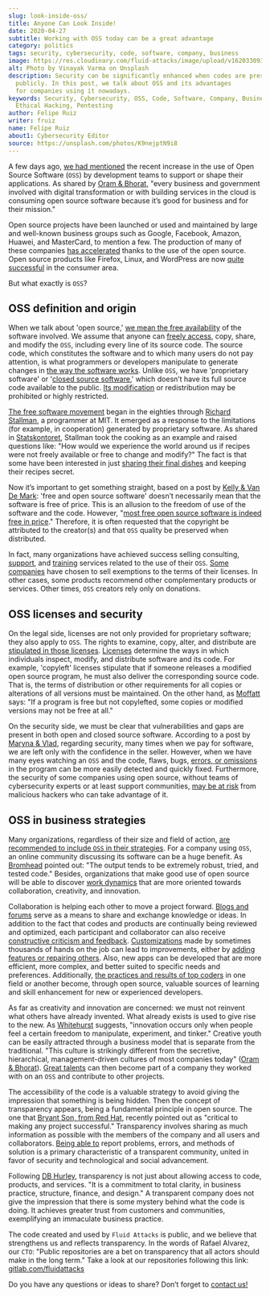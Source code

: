 ```yaml
---
slug: look-inside-oss/
title: Anyone Can Look Inside!
date: 2020-04-27
subtitle: Working with OSS today can be a great advantage
category: politics
tags: security, cybersecurity, code, software, company, business
image: https://res.cloudinary.com/fluid-attacks/image/upload/v1620330936/blog/look-inside-oss/cover_qrsiga.webp
alt: Photo by Vinayak Varma on Unsplash
description: Security can be significantly enhanced when codes are presented
  publicly. In this post, we talk about OSS and its advantages
  for companies using it nowadays.
keywords: Security, Cybersecurity, OSS, Code, Software, Company, Business,
  Ethical Hacking, Pentesting
author: Felipe Ruiz
writer: fruiz
name: Felipe Ruiz
about1: Cybersecurity Editor
source: https://unsplash.com/photos/K9nejptN9i8
---
```


A few days ago, [we had mentioned](../vulns-triage-synopsys/) the recent
increase in the use of Open Source Software (`OSS`) by development teams
to support or shape their applications. As shared by [Oram &
Bhorat](https://d1.awsstatic.com/Open%20Source/enterprise-oss-book.pdf),
"every business and government involved with digital transformation or
with building services in the cloud is consuming open source software
because it’s good for business and for their mission."

Open source projects have been launched or used and maintained by large
and well-known business groups such as Google, Facebook, Amazon, Huawei,
and MasterCard, to mention a few. The production of many of these
companies [has
accelerated](https://www.mautic.org/blog/community/open-source-and-transparency-not-the-same-thing)
thanks to the use of the open source. Open source products like Firefox,
Linux, and WordPress are now [quite
successful](https://www.iot-now.com/2015/12/14/39527-open-source-security-through-transparency/)
in the consumer area.

But what exactly is `OSS`?

## OSS definition and origin

When we talk about 'open source,' [we mean the free
availability](https://www.mautic.org/blog/community/open-source-and-transparency-not-the-same-thing)
of the software involved. We assume that anyone can [freely
access](https://www.investintech.com/resources/blog/archives/7975-pros-cons-open-source-business.html),
copy, share, and modify the `OSS`, including every line of its source
code. The source code, which constitutes the software and to which many
users do not pay attention, is what programmers or developers manipulate
to generate changes in [the way the software
works](https://opensource.com/resources/what-open-source). Unlike `OSS`,
we have 'proprietary software' or '[closed source
software](https://opensource.com/resources/what-open-source),' which
doesn’t have its full source code available to the public. [Its
modification](https://www.iot-now.com/2015/12/14/39527-open-source-security-through-transparency/)
or redistribution may be prohibited or highly restricted.

[The free software
movement](https://www.forbes.com/sites/forbestechcouncil/2018/07/16/how-open-source-became-the-default-business-model-for-software/#2d856e54e722)
began in the eighties through [Richard
Stallman](https://en.wikipedia.org/wiki/Richard_Stallman), a programmer
at MIT. It emerged as a response to the limitations (for example, in
cooperation) generated by proprietary software. As shared in
[Statskontoret](https://www.campussource.de/org/opensource/docs/schwed.studie.pdf),
Stallman took the cooking as an example and raised questions like: "How
would we experience the world around us if recipes were not freely
available or free to change and modify?" The fact is that some have been
interested in just [sharing their final
dishes](https://opensource.com/open-organization/16/5/appreciating-full-power-open)
and keeping their recipes secret.

Now it’s important to get something straight, based on a post by [Kelly
& Van De
Mark](https://opensource.com/education/12/7/clearing-open-source-misconceptions):
'free and open source software' doesn’t necessarily mean that the
software is free of price. This is an allusion to the freedom of use of
the software and the code. However, "[most free open source software is
indeed free in
price](https://opensource.com/education/12/7/clearing-open-source-misconceptions)."
Therefore, it is often requested that the copyright be attributed to the
creator(s) and that `OSS` quality be preserved when distributed.

In fact, many organizations have achieved success selling consulting,
[support](https://opensource.com/resources/what-open-source), and
[training](https://www.iot-now.com/2015/12/14/39527-open-source-security-through-transparency/)
services related to the use of their `OSS`. [Some
companies](https://opensource.com/education/12/7/clearing-open-source-misconceptions)
have chosen to sell exemptions to the terms of their licenses. In other
cases, some products recommend other complementary products or services.
Other times, `OSS` creators rely only on donations.

## OSS licenses and security

On the legal side, licenses are not only provided for proprietary
software; they also apply to `OSS`. The rights to examine, copy, alter,
and distribute are [stipulated in those
licenses](https://www.campussource.de/org/opensource/docs/schwed.studie.pdf).
[Licenses](https://opensource.com/resources/what-open-source) determine
the ways in which individuals inspect, modify, and distribute software
and its code. For example, 'copyleft' licenses stipulate that if someone
releases a modified open source program, he must also deliver the
corresponding source code. That is, the terms of distribution or other
requirements for all copies or alterations of all versions must be
maintained. On the other hand, as
[Moffatt](https://www.iot-now.com/2015/12/14/39527-open-source-security-through-transparency/)
says: "If a program is free but not copylefted, some copies or modified
versions may not be free at all."

On the security side, we must be clear that vulnerabilities and gaps are
present in both open and closed source software. According to a post by
[Maryna &
Vlad](https://rubygarage.org/blog/open-source-software-security),
regarding security, many times when we pay for software, we are left
only with the confidence in the seller. However, when we have many eyes
watching an `OSS` and the code, flaws, bugs, [errors, or
omissions](https://opensource.com/resources/what-open-source) in the
program can be more easily detected and quickly fixed. Furthermore, the
security of some companies using open source, without teams of
cybersecurity experts or at least support communities, [may be at
risk](https://www.information-age.com/what-to-know-about-open-source-security-123487447/)
from malicious hackers who can take advantage of it.

## OSS in business strategies

Many organizations, regardless of their size and field of action, [are
recommended to include `OSS` in their
strategies](https://d1.awsstatic.com/Open%20Source/enterprise-oss-book.pdf).
For a company using `OSS`, an online community discussing its software
can be a huge benefit. As
[Bromhead](https://opensource.com/article/17/8/enterprise-open-source-advantages)
pointed out: "The output tends to be extremely robust, tried, and tested
code." Besides, organizations that make good use of open source will be
able to discover [work
dynamics](https://d1.awsstatic.com/Open%20Source/enterprise-oss-book.pdf)
that are more oriented towards collaboration, creativity, and
innovation.

Collaboration is helping each other to move a project forward. [Blogs
and
forums](https://community.jaspersoft.com/blog/principles-open-source-software)
serve as a means to share and exchange knowledge or ideas. In addition
to the fact that codes and products are continually being reviewed and
optimized, each participant and collaborator can also receive
[constructive criticism and
feedback](https://opensource.com/open-organization/16/5/appreciating-full-power-open).
[Customizations](https://medium.com/hackernoon/is-open-source-the-future-929f137fccfb)
made by sometimes thousands of hands on the job can lead to
improvements, either by [adding features or repairing
others](https://opensource.com/resources/what-open-source). Also, new
apps can be developed that are more efficient, more complex, and better
suited to specific needs and preferences. Additionally, [the practices
and results of top
coders](https://d1.awsstatic.com/Open%20Source/enterprise-oss-book.pdf)
in one field or another become, through open source, valuable sources of
learning and skill enhancement for new or experienced developers.

As far as creativity and innovation are concerned: we must not reinvent
what others have already invented. What already exists is used to give
rise to the new. As
[Whitehurst](https://opensource.com/open-organization/16/5/appreciating-full-power-open)
suggests, "innovation occurs only when people feel a certain freedom to
manipulate, experiment, and tinker." Creative youth can be easily
attracted through a business model that is separate from the
traditional. "This culture is strikingly different from the secretive,
hierarchical, management-driven cultures of most companies today" ([Oram
&
Bhorat](https://d1.awsstatic.com/Open%20Source/enterprise-oss-book.pdf)).
[Great
talents](https://angel.co/blog/want-to-recruit-better-engineers-open-source-your-code)
can then become part of a company they worked with on an `OSS` and
contribute to other projects.

The accessibility of the code is a valuable strategy to avoid giving the
impression that something is being hidden. Then the concept of
transparency appears, being a fundamental principle in open source. The
one that [Bryant Son, from Red
Hat](https://www.redhat.com/sysadmin/open-way-and-open-source), recently
pointed out as "critical to making any project successful." Transparency
involves sharing as much information as possible with the members of the
company and all users and collaborators. [Being able
to](https://community.jaspersoft.com/blog/principles-open-source-software)
report problems, errors, and methods of solution is a primary
characteristic of a transparent community, united in favor of security
and technological and social advancement.

Following [DB
Hurley](https://www.mautic.org/blog/community/open-source-and-transparency-not-the-same-thing),
transparency is not just about allowing access to code, products, and
services. "It is a commitment to total clarity, in business practice,
structure, finance, and design." A transparent company does not give the
impression that there is some mystery behind what the code is doing. It
achieves greater trust from customers and communities, exemplifying an
immaculate business practice.

The code created and used by `Fluid Attacks` is public, and we believe
that strengthens us and reflects transparency. In the words of Rafael
Alvarez, our `CTO`: "Public repositories are a bet on transparency that
all actors should make in the long term." Take a look at our
repositories following this link:
[gitlab.com/fluidattacks](https://gitlab.com/fluidattacks)

Do you have any questions or ideas to share? Don’t forget to [contact
us\!](../../contact-us/)
